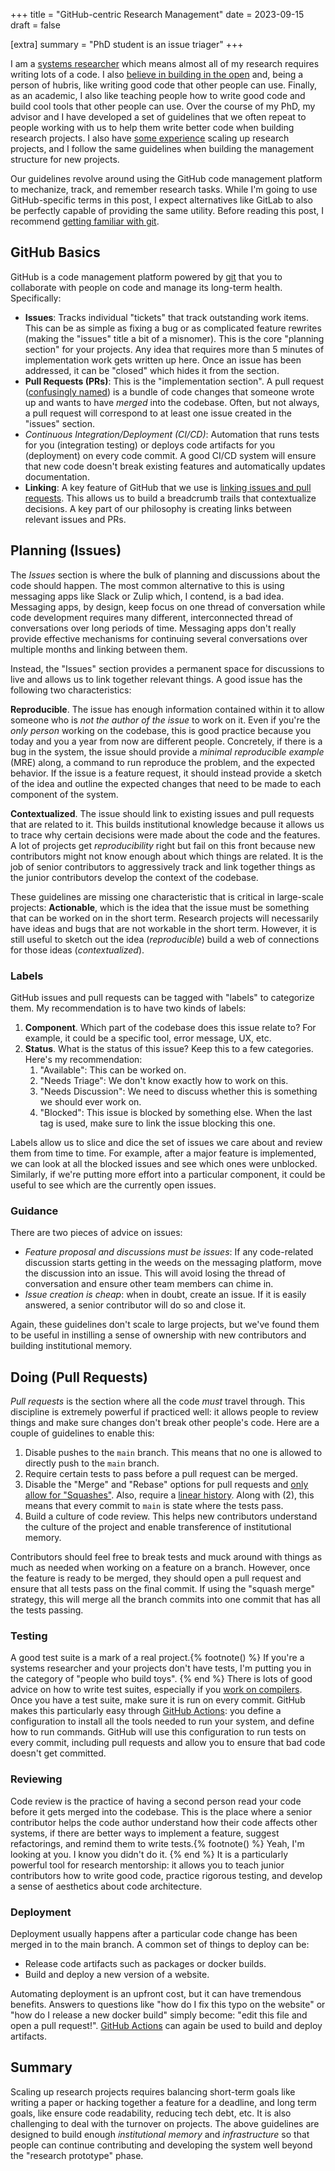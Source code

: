 +++
title = "GitHub-centric Research Management"
date = 2023-09-15
draft = false

[extra]
summary = "PhD student is an issue triager"
+++

I am a [systems researcher][the-nightwatch] which means almost all of my research requires writing lots of a code.
I also [believe in building in the open][emery-talk] and, being a person of hubris, like writing good code that other people can use.
Finally, as an academic, I also like teaching people how to write good code and build cool tools that other people can use.
Over the course of my PhD, my advisor and I have developed a set of guidelines that we often repeat to people working with us to help them write better code when building research projects.
I also have [some experience][calyx-repo] scaling up research projects, and I follow the same guidelines when building the management structure for new projects.

Our guidelines revolve around using the GitHub code management platform to mechanize, track, and remember research tasks.
While I'm going to use GitHub-specific terms in this post, I expect alternatives like GitLab to also be perfectly capable of providing the same utility.
Before reading this post, I recommend [getting familiar with git][git].


## GitHub Basics

GitHub is a code management platform powered by [git][] that you to collaborate with people on code and manage its long-term health. Specifically:
- **Issues**: Tracks individual "tickets" that track outstanding work items. This can be as simple as fixing a bug or as complicated feature rewrites (making the "issues" title a bit of a misnomer). This is the core "planning section" for your projects. Any idea that requires more than 5 minutes of implementation work gets written up here. Once an issue has been addressed, it can be "closed" which hides it from the section.
- **Pull Requests (PRs)**: This is the "implementation section". A pull request ([confusingly named][pr-name]) is a bundle of code changes that someone wrote up and wants to have *merged* into the codebase. Often, but not always, a pull request will correspond to at least one issue created in the "issues" section.
- *Continuous Integration/Deployment (CI/CD)*: Automation that runs tests for you (integration testing) or deploys code artifacts for you (deployment) on every code commit. A good CI/CD system will ensure that new code doesn't break existing features and automatically updates documentation.
- **Linking**: A key feature of GitHub that we use is [linking issues and pull requests][gh-links]. This allows us to build a breadcrumb trails that contextualize decisions. A key part of our philosophy is creating links between relevant issues and PRs.


## Planning (Issues)

The *Issues* section is where the bulk of planning and discussions about the code should happen.
The most common alternative to this is using messaging apps like Slack or Zulip which, I contend, is a bad idea.
Messaging apps, by design, keep focus on one thread of conversation while code development requires many different, interconnected thread of conversations over long periods of time.
Messaging apps don't really provide effective mechanisms for continuing several conversations over multiple months and linking between them.

Instead, the "Issues" section provides a permanent space for discussions to live and allows us to link together relevant things.
A good issue has the following two characteristics:

**Reproducible**. The issue has enough information contained within it to allow someone who is *not the author of the issue* to work on it.
Even if you're the *only person* working on the codebase, this is good practice because you today and you a year from now are different people.
Concretely, if there is a bug in the system, the issue should provide a *minimal reproducible example* (MRE) along, a command to run reproduce the problem, and the expected behavior.
If the issue is a feature request, it should instead provide a sketch of the idea and outline the expected changes that need to be made to each component of the system.

**Contextualized**. The issue should link to existing issues and pull requests that are related to it. This builds institutional knowledge because it allows us to trace why certain decisions were made about the code and the features.
A lot of projects get *reproducibility* right but fail on this front because new contributors might not know enough about which things are related.
It is the job of senior contributors to aggressively track and link together things as the junior contributors develop the context of the codebase.

These guidelines are missing one characteristic that is critical in large-scale projects: **Actionable**, which is the idea that the issue must be something that can be worked on in the short term. Research projects will necessarily have ideas and bugs that are not workable in the short term.
However, it is still useful to sketch out the idea (*reproducible*) build a web of connections for those ideas (*contextualized*).

### Labels

GitHub issues and pull requests can be tagged with "labels" to categorize them. My recommendation is to have two kinds of labels:
1. **Component**. Which part of the codebase does this issue relate to? For example, it could be a specific tool, error message, UX, etc.
2. **Status**. What is the status of this issue? Keep this to a few categories. Here's my recommendation:
    1. "Available": This can be worked on.
    2. "Needs Triage": We don't know exactly how to work on this.
    3. "Needs Discussion": We need to discuss whether this is something we should ever work on.
    4. "Blocked": This issue is blocked by something else. When the last tag is used, make sure to link the issue blocking this one.

Labels allow us to slice and dice the set of issues we care about and review them from time to time. For example, after a major feature is implemented, we can look at all the blocked issues and see which ones were unblocked. Similarly, if we're putting more effort into a particular component, it could be useful to see which are the currently open issues.

### Guidance

There are two pieces of advice on issues:
- *Feature proposal and discussions must be issues*: If any code-related discussion starts getting in the weeds on the messaging platform, move the discussion into an issue. This will avoid losing the thread of conversation and ensure other team members can chime in.
- *Issue creation is cheap*: when in doubt, create an issue. If it is easily answered, a senior contributor will do so and close it.

Again, these guidelines don't scale to large projects, but we've found them to be useful in instilling a sense of ownership with new contributors and building institutional memory.

## Doing (Pull Requests)

*Pull requests* is the section where all the code *must* travel through. This discipline is extremely powerful if practiced well: it allows people to review things and make sure changes don't break other people's code. Here are a couple of guidelines to enable this:
1. Disable pushes to the `main` branch. This means that no one is allowed to directly push to the `main` branch.
2. Require certain tests to pass before a pull request can be merged.
3. Disable the "Merge" and "Rebase" options for pull requests and [only allow for "Squashes"][gh-merge-methods]. Also, require a [linear history][git-linear]. Along with (2), this means that every commit to `main` is state where the tests pass.
4. Build a culture of code review. This helps new contributors understand the culture of the project and enable transference of institutional memory.

Contributors should feel free to break tests and muck around with things as much as needed when working on a feature on a branch.
However, once the feature is ready to be merged, they should open a pull request and ensure that all tests pass on the final commit.
If using the "squash merge" strategy, this will merge all the branch commits into one commit that has all the tests passing.

### Testing

A good test suite is a mark of a real project.{% footnote() %} If you're a systems researcher and your projects don't have tests, I'm putting you in the category of "people who build toys". {% end %} There is lots of good advice on how to write test suites, especially if you [work on compilers][samps-snapshot].
Once you have a test suite, make sure it is run on every commit.
GitHub makes this particularly easy through [GitHub Actions][gh-actions]: you define a configuration to install all the tools needed to run your system, and define how to run commands.
GitHub will use this configuration to run tests on every commit, including pull requests and allow you to ensure that bad code doesn't get committed.

### Reviewing

Code review is the practice of having a second person read your code before it gets merged into the codebase.
This is the place where a senior contributor helps the code author understand how their code affects other systems, if there are better ways to implement a feature, suggest refactorings, and remind them to write tests.{% footnote() %} Yeah, I'm looking at you. I know you didn't do it. {% end %}
It is a particularly powerful tool for research mentorship: it allows you to teach junior contributors how to write good code, practice rigorous testing, and develop a sense of aesthetics about code architecture.

### Deployment

Deployment usually happens after a particular code change has been merged in to the main branch.
A common set of things to deploy can be:
- Release code artifacts such as packages or docker builds.
- Build and deploy a new version of a website.

Automating deployment is an upfront cost, but it can have tremendous benefits. Answers to questions like "how do I fix this typo on the website" or "how do I release a new docker build" simply become: "edit this file and open a pull request!".
[GitHub Actions][gh-actions] can again be used to build and deploy artifacts.

## Summary

Scaling up research projects requires balancing short-term goals like writing a paper or hacking together a feature for a deadline, and long term goals, like ensure code readability, reducing tech debt, etc.
It is also challenging to deal with the turnover on projects.
The above guidelines are designed to build enough *institutional memory* and *infrastructure* so that people can continue contributing and developing the system well beyond the "research prototype" phase.


[pr-name]: https://stackoverflow.com/questions/21657430/why-is-a-git-pull-request-not-called-a-push-request
[the-nightwatch]: https://www.usenix.org/system/files/1311_05-08_mickens.pdf
[emery-talk]: https://www.youtube.com/watch?v=kwto0AQ_Un8
[calyx-repo]: https://github.com/cucapra/calyx
[gh-links]: https://docs.github.com/en/issues/tracking-your-work-with-issues/linking-a-pull-request-to-an-issue
[git-linear]: https://www.bitsnbites.eu/a-tidy-linear-git-history/
[gh-actions]: https://docs.github.com/en/actions
[samps-snapshot]: https://www.cs.cornell.edu/~asampson/blog/turnt.html
[git]: https://docs.github.com/en/get-started/using-git/about-git
[gh-merge-methods]: https://docs.github.com/en/repositories/configuring-branches-and-merges-in-your-repository/configuring-pull-request-merges/about-merge-methods-on-github